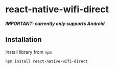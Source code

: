 # react-native-wifi-direct

**_IMPORTANT: currently only supports Android_**

## Installation

Install library from `npm`

``npm install react-native-wifi-direct``
